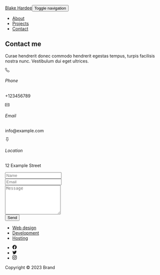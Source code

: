 <!DOCTYPE html>
<html lang="en">

<head>
    <meta charset="utf-8">
    <meta name="viewport" content="width=device-width, initial-scale=1.0, shrink-to-fit=no">
    <title>Portfolio</title>
    <link rel="stylesheet" href="assets/bootstrap/css/bootstrap.min.css">
    <link rel="stylesheet" href="assets/css/Features-Image-images.css">
    <link rel="stylesheet" href="assets/css/Navbar-Right-Links-Dark-icons.css">
</head>

<body>
    <nav class="navbar navbar-dark navbar-expand-md bg-dark py-3">
        <div class="container"><a class="navbar-brand d-flex align-items-center" href="About.html"><span>Blake Hardee</span></a><button data-bs-toggle="collapse" class="navbar-toggler" data-bs-target="#navcol-5"><span class="visually-hidden">Toggle navigation</span><span class="navbar-toggler-icon"></span></button>
            <div class="collapse navbar-collapse" id="navcol-5">
                <ul class="navbar-nav ms-auto">
                    <li class="nav-item"><a class="nav-link" href="About.html">About</a></li>
                    <li class="nav-item"><a class="nav-link" href="Projects.html">Projects</a></li>
                    <li class="nav-item"><a class="nav-link active" href="Contact.html">Contact</a></li>
                </ul>
            </div>
        </div>
    </nav>
    <section class="position-relative py-4 py-xl-5">
        <div class="container position-relative">
            <div class="row mb-5">
                <div class="col-md-8 col-xl-6 text-center mx-auto">
                    <h2>Contact me</h2>
                    <p class="w-lg-50">Curae hendrerit donec commodo hendrerit egestas tempus, turpis facilisis nostra nunc. Vestibulum dui eget ultrices.</p>
                </div>
            </div>
            <div class="row d-flex justify-content-center">
                <div class="col-md-6 col-lg-4 col-xl-4">
                    <div class="d-flex flex-column justify-content-center align-items-start h-100">
                        <div class="d-flex align-items-center p-3">
                            <div class="bs-icon-md bs-icon-rounded bs-icon-primary d-flex flex-shrink-0 justify-content-center align-items-center d-inline-block bs-icon"><svg xmlns="http://www.w3.org/2000/svg" width="1em" height="1em" fill="currentColor" viewBox="0 0 16 16" class="bi bi-telephone">
                                    <path d="M3.654 1.328a.678.678 0 0 0-1.015-.063L1.605 2.3c-.483.484-.661 1.169-.45 1.77a17.568 17.568 0 0 0 4.168 6.608 17.569 17.569 0 0 0 6.608 4.168c.601.211 1.286.033 1.77-.45l1.034-1.034a.678.678 0 0 0-.063-1.015l-2.307-1.794a.678.678 0 0 0-.58-.122l-2.19.547a1.745 1.745 0 0 1-1.657-.459L5.482 8.062a1.745 1.745 0 0 1-.46-1.657l.548-2.19a.678.678 0 0 0-.122-.58L3.654 1.328zM1.884.511a1.745 1.745 0 0 1 2.612.163L6.29 2.98c.329.423.445.974.315 1.494l-.547 2.19a.678.678 0 0 0 .178.643l2.457 2.457a.678.678 0 0 0 .644.178l2.189-.547a1.745 1.745 0 0 1 1.494.315l2.306 1.794c.829.645.905 1.87.163 2.611l-1.034 1.034c-.74.74-1.846 1.065-2.877.702a18.634 18.634 0 0 1-7.01-4.42 18.634 18.634 0 0 1-4.42-7.009c-.362-1.03-.037-2.137.703-2.877L1.885.511z"></path>
                                </svg></div>
                            <div class="px-2">
                                <h6 class="mb-0">Phone</h6>
                                <p class="mb-0">+123456789</p>
                            </div>
                        </div>
                        <div class="d-flex align-items-center p-3">
                            <div class="bs-icon-md bs-icon-rounded bs-icon-primary d-flex flex-shrink-0 justify-content-center align-items-center d-inline-block bs-icon"><svg xmlns="http://www.w3.org/2000/svg" width="1em" height="1em" fill="currentColor" viewBox="0 0 16 16" class="bi bi-envelope">
                                    <path fill-rule="evenodd" d="M0 4a2 2 0 0 1 2-2h12a2 2 0 0 1 2 2v8a2 2 0 0 1-2 2H2a2 2 0 0 1-2-2V4Zm2-1a1 1 0 0 0-1 1v.217l7 4.2 7-4.2V4a1 1 0 0 0-1-1H2Zm13 2.383-4.708 2.825L15 11.105V5.383Zm-.034 6.876-5.64-3.471L8 9.583l-1.326-.795-5.64 3.47A1 1 0 0 0 2 13h12a1 1 0 0 0 .966-.741ZM1 11.105l4.708-2.897L1 5.383v5.722Z"></path>
                                </svg></div>
                            <div class="px-2">
                                <h6 class="mb-0">Email</h6>
                                <p class="mb-0">info@example.com</p>
                            </div>
                        </div>
                        <div class="d-flex align-items-center p-3">
                            <div class="bs-icon-md bs-icon-rounded bs-icon-primary d-flex flex-shrink-0 justify-content-center align-items-center d-inline-block bs-icon"><svg xmlns="http://www.w3.org/2000/svg" width="1em" height="1em" fill="currentColor" viewBox="0 0 16 16" class="bi bi-pin">
                                    <path d="M4.146.146A.5.5 0 0 1 4.5 0h7a.5.5 0 0 1 .5.5c0 .68-.342 1.174-.646 1.479-.126.125-.25.224-.354.298v4.431l.078.048c.203.127.476.314.751.555C12.36 7.775 13 8.527 13 9.5a.5.5 0 0 1-.5.5h-4v4.5c0 .276-.224 1.5-.5 1.5s-.5-1.224-.5-1.5V10h-4a.5.5 0 0 1-.5-.5c0-.973.64-1.725 1.17-2.189A5.921 5.921 0 0 1 5 6.708V2.277a2.77 2.77 0 0 1-.354-.298C4.342 1.674 4 1.179 4 .5a.5.5 0 0 1 .146-.354zm1.58 1.408-.002-.001.002.001zm-.002-.001.002.001A.5.5 0 0 1 6 2v5a.5.5 0 0 1-.276.447h-.002l-.012.007-.054.03a4.922 4.922 0 0 0-.827.58c-.318.278-.585.596-.725.936h7.792c-.14-.34-.407-.658-.725-.936a4.915 4.915 0 0 0-.881-.61l-.012-.006h-.002A.5.5 0 0 1 10 7V2a.5.5 0 0 1 .295-.458 1.775 1.775 0 0 0 .351-.271c.08-.08.155-.17.214-.271H5.14c.06.1.133.191.214.271a1.78 1.78 0 0 0 .37.282z"></path>
                                </svg></div>
                            <div class="px-2">
                                <h6 class="mb-0">Location</h6>
                                <p class="mb-0">12 Example Street</p>
                            </div>
                        </div>
                    </div>
                </div>
                <div class="col-md-6 col-lg-5 col-xl-4">
                    <div>
                        <form class="p-3 p-xl-4" method="post">
                            <div class="mb-3"><input class="form-control" type="text" id="name-1" name="name" placeholder="Name"></div>
                            <div class="mb-3"><input class="form-control" type="email" id="email-1" name="email" placeholder="Email"></div>
                            <div class="mb-3"><textarea class="form-control" id="message-1" name="message" rows="6" placeholder="Message"></textarea></div>
                            <div><button class="btn btn-primary d-block w-100" type="submit">Send </button></div>
                        </form>
                    </div>
                </div>
            </div>
        </div>
    </section>
    <div class="container text-center text-muted py-4 py-lg-5">
        <ul class="list-inline">
            <li class="list-inline-item me-4"><a class="link-secondary" href="#">Web design</a></li>
            <li class="list-inline-item me-4"><a class="link-secondary" href="#">Development</a></li>
            <li class="list-inline-item"><a class="link-secondary" href="#">Hosting</a></li>
        </ul>
        <ul class="list-inline">
            <li class="list-inline-item me-4"><svg xmlns="http://www.w3.org/2000/svg" width="1em" height="1em" fill="currentColor" viewBox="0 0 16 16" class="bi bi-facebook">
                    <path d="M16 8.049c0-4.446-3.582-8.05-8-8.05C3.58 0-.002 3.603-.002 8.05c0 4.017 2.926 7.347 6.75 7.951v-5.625h-2.03V8.05H6.75V6.275c0-2.017 1.195-3.131 3.022-3.131.876 0 1.791.157 1.791.157v1.98h-1.009c-.993 0-1.303.621-1.303 1.258v1.51h2.218l-.354 2.326H9.25V16c3.824-.604 6.75-3.934 6.75-7.951z"></path>
                </svg></li>
            <li class="list-inline-item me-4"><svg xmlns="http://www.w3.org/2000/svg" width="1em" height="1em" fill="currentColor" viewBox="0 0 16 16" class="bi bi-twitter">
                    <path d="M5.026 15c6.038 0 9.341-5.003 9.341-9.334 0-.14 0-.282-.006-.422A6.685 6.685 0 0 0 16 3.542a6.658 6.658 0 0 1-1.889.518 3.301 3.301 0 0 0 1.447-1.817 6.533 6.533 0 0 1-2.087.793A3.286 3.286 0 0 0 7.875 6.03a9.325 9.325 0 0 1-6.767-3.429 3.289 3.289 0 0 0 1.018 4.382A3.323 3.323 0 0 1 .64 6.575v.045a3.288 3.288 0 0 0 2.632 3.218 3.203 3.203 0 0 1-.865.115 3.23 3.23 0 0 1-.614-.057 3.283 3.283 0 0 0 3.067 2.277A6.588 6.588 0 0 1 .78 13.58a6.32 6.32 0 0 1-.78-.045A9.344 9.344 0 0 0 5.026 15z"></path>
                </svg></li>
            <li class="list-inline-item"><svg xmlns="http://www.w3.org/2000/svg" width="1em" height="1em" fill="currentColor" viewBox="0 0 16 16" class="bi bi-instagram">
                    <path d="M8 0C5.829 0 5.556.01 4.703.048 3.85.088 3.269.222 2.76.42a3.917 3.917 0 0 0-1.417.923A3.927 3.927 0 0 0 .42 2.76C.222 3.268.087 3.85.048 4.7.01 5.555 0 5.827 0 8.001c0 2.172.01 2.444.048 3.297.04.852.174 1.433.372 1.942.205.526.478.972.923 1.417.444.445.89.719 1.416.923.51.198 1.09.333 1.942.372C5.555 15.99 5.827 16 8 16s2.444-.01 3.298-.048c.851-.04 1.434-.174 1.943-.372a3.916 3.916 0 0 0 1.416-.923c.445-.445.718-.891.923-1.417.197-.509.332-1.09.372-1.942C15.99 10.445 16 10.173 16 8s-.01-2.445-.048-3.299c-.04-.851-.175-1.433-.372-1.941a3.926 3.926 0 0 0-.923-1.417A3.911 3.911 0 0 0 13.24.42c-.51-.198-1.092-.333-1.943-.372C10.443.01 10.172 0 7.998 0h.003zm-.717 1.442h.718c2.136 0 2.389.007 3.232.046.78.035 1.204.166 1.486.275.373.145.64.319.92.599.28.28.453.546.598.92.11.281.24.705.275 1.485.039.843.047 1.096.047 3.231s-.008 2.389-.047 3.232c-.035.78-.166 1.203-.275 1.485a2.47 2.47 0 0 1-.599.919c-.28.28-.546.453-.92.598-.28.11-.704.24-1.485.276-.843.038-1.096.047-3.232.047s-2.39-.009-3.233-.047c-.78-.036-1.203-.166-1.485-.276a2.478 2.478 0 0 1-.92-.598 2.48 2.48 0 0 1-.6-.92c-.109-.281-.24-.705-.275-1.485-.038-.843-.046-1.096-.046-3.233 0-2.136.008-2.388.046-3.231.036-.78.166-1.204.276-1.486.145-.373.319-.64.599-.92.28-.28.546-.453.92-.598.282-.11.705-.24 1.485-.276.738-.034 1.024-.044 2.515-.045v.002zm4.988 1.328a.96.96 0 1 0 0 1.92.96.96 0 0 0 0-1.92zm-4.27 1.122a4.109 4.109 0 1 0 0 8.217 4.109 4.109 0 0 0 0-8.217zm0 1.441a2.667 2.667 0 1 1 0 5.334 2.667 2.667 0 0 1 0-5.334z"></path>
                </svg></li>
        </ul>
        <p class="mb-0">Copyright © 2023 Brand</p>
    </div>
    <script src="assets/bootstrap/js/bootstrap.min.js"></script>
    <script src="assets/js/bs-init.js"></script>
</body>

</html>
